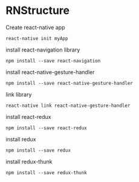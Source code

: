 # RNStructure


Create react-native app

`react-native init myApp`


install react-navigation library

`npm install --save react-navigation`


install react-native-gesture-handler

`npm install --save react-native-gesture-handler`

link library

`react-native link react-native-gesture-handler`

install react-redux

`npm install --save react-redux`

install redux

`npm install --save redux`

install redux-thunk

`npm install --save redux-thunk`
